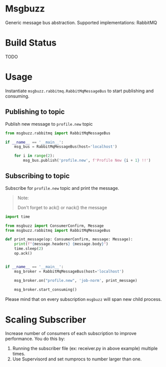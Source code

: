 # Msgbuzz

Generic message bus abstraction. Supported implementations: RabbitMQ

# Build Status
TODO

# Usage

Instantiate `msgbuzz.rabbitmq.RabbitMqMessageBus` to start publishing and consuming.

## Publishing to topic

Publish new message to `profile.new` topic

```python
from msgbuzz.rabbitmq import RabbitMqMessageBus

if __name__ == '__main__':
    msg_bus = RabbitMqMessageBus(host='localhost')

    for i in range(2):
        msg_bus.publish('profile.new', f'Profile New {i + 1} !!')


```

## Subscribing to topic

Subscribe for `profile.new` topic and print the message. 

> Note:
>
> Don't forget to ack() or nack() the message


```python
import time

from msgbuzz import ConsumerConfirm, Message
from msgbuzz.rabbitmq import RabbitMqMessageBus

def print_message(op: ConsumerConfirm, message: Message):
    print(f"{message.headers} {message.body}")
    time.sleep(2)
    op.ack()


if __name__ == '__main__':
    msg_broker = RabbitMqMessageBus(host='localhost')

    msg_broker.on("profile.new", 'job-norm', print_message)
    
    msg_broker.start_consuming()

```

Please mind that on every subscription `msgbuzz` will span new child process.

# Scaling Subscriber

Increase number of consumers of each subscription to improve performance. 
You do this by:
1. Running the subscriber file (ex: receiver.py in above example) multiple times.
2. Use Supervisord and set numprocs to number larger than one. 

 